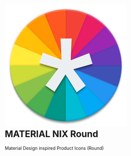 # ![alt tag](https://raw.githubusercontent.com/MATERIAL-NIX/MATERIAL-NIX-Icons-Round/master/MaterialNix-Circle/Source/Material-Nix.svg) MATERIAL NIX Round

Material Design inspired Product Icons (Round)
